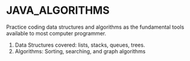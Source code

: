 # JAVA_ALGORITHMS

Practice coding data structures and algorithms as the fundamental tools available to most computer programmer.
<ol>
<li>Data Structures covered: lists, stacks, queues, trees. </li> 
<li>Algorithms: Sorting, searching, and graph algorithms </li>
</ol>


